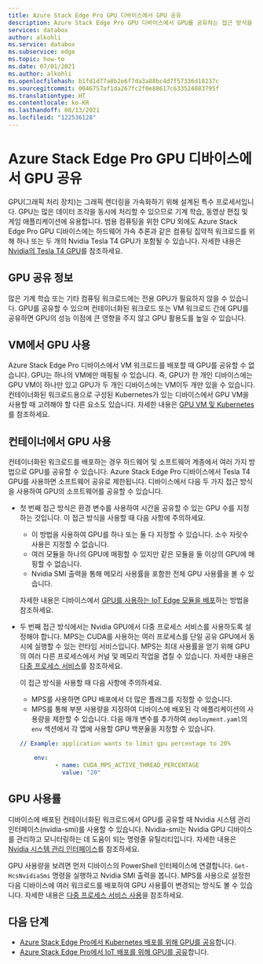 ```yaml
---
title: Azure Stack Edge Pro GPU 디바이스에서 GPU 공유
description: Azure Stack Edge Pro GPU 디바이스에서 GPU를 공유하는 접근 방식을 설명합니다.
services: databox
author: alkohli
ms.service: databox
ms.subservice: edge
ms.topic: how-to
ms.date: 07/01/2021
ms.author: alkohli
ms.openlocfilehash: b1fd1d77a8b2e6f7da3a88bc4d7f57336d18237c
ms.sourcegitcommit: 0046757af1da267fc2f0e88617c633524883795f
ms.translationtype: HT
ms.contentlocale: ko-KR
ms.lasthandoff: 08/13/2021
ms.locfileid: "122536128"
---
```

# <a name="gpu-sharing-on-your-azure-stack-edge-pro-gpu-device"></a>Azure Stack Edge Pro GPU 디바이스에서 GPU 공유

GPU(그래픽 처리 장치)는 그래픽 렌더링을 가속화하기 위해 설계된 특수 프로세서입니다. GPU는 많은 데이터 조각을 동시에 처리할 수 ​​있으므로 기계 학습, 동영상 편집 및 게임 애플리케이션에 유용합니다. 범용 컴퓨팅을 위한 CPU 외에도 Azure Stack Edge Pro GPU 디바이스에는 하드웨어 가속 추론과 같은 컴퓨팅 집약적 워크로드를 위해 하나 또는 두 개의 Nvidia Tesla T4 GPU가 포함될 수 있습니다. 자세한 내용은 [Nvidia의 Tesla T4 GPU](https://www.nvidia.com/en-us/data-center/tesla-t4/)를 참조하세요.


## <a name="about-gpu-sharing"></a>GPU 공유 정보

많은 기계 학습 또는 기타 컴퓨팅 워크로드에는 전용 GPU가 필요하지 않을 수 있습니다. GPU를 공유할 수 있으며 컨테이너화된 워크로드 또는 VM 워크로드 간에 GPU를 공유하면 GPU의 성능 이점에 큰 영향을 주지 않고 GPU 활용도를 높일 수 있습니다.  

## <a name="using-gpu-with-vms"></a>VM에서 GPU 사용

Azure Stack Edge Pro 디바이스에서 VM 워크로드를 배포할 때 GPU를 공유할 수 없습니다. GPU는 하나의 VM에만 매핑될 수 있습니다. 즉, GPU가 한 개인 디바이스에는 GPU VM이 하나만 있고 GPU가 두 개인 디바이스에는 VM이 ​​두 개만 있을 수 있습니다. 컨테이너화된 워크로드용으로 구성된 Kubernetes가 있는 디바이스에서 GPU VM을 사용할 때 고려해야 할 다른 요소도 있습니다. 자세한 내용은 [GPU VM 및 Kubernetes](azure-stack-edge-gpu-overview-gpu-virtual-machines.md#gpu-vms-and-kubernetes)를 참조하세요.


## <a name="using-gpu-with-containers"></a>컨테이너에서 GPU 사용

컨테이너화된 워크로드를 배포하는 경우 하드웨어 및 소프트웨어 계층에서 여러 가지 방법으로 GPU를 공유할 수 있습니다. Azure Stack Edge Pro 디바이스에서 Tesla T4 GPU를 사용하면 소프트웨어 공유로 제한됩니다. 디바이스에서 다음 두 가지 접근 방식을 사용하여 GPU의 소프트웨어를 공유할 수 있습니다. 

- 첫 번째 접근 방식은 환경 변수를 사용하여 시간을 공유할 수 있는 GPU 수를 지정하는 것입니다. 이 접근 방식을 사용할 때 다음 사항에 주의하세요.

    - 이 방법을 사용하여 GPU를 하나 또는 둘 다 지정할 수 있습니다. 소수 자릿수 사용은 지정할 수 없습니다.
    - 여러 모듈을 하나의 GPU에 매핑할 수 있지만 같은 모듈을 둘 이상의 GPU에 매핑할 수 없습니다.
    - Nvidia SMI 출력을 통해 메모리 사용률을 포함한 전체 GPU 사용률을 볼 수 있습니다.
    
    자세한 내용은 디바이스에서 [GPU를 사용하는 IoT Edge 모듈을 배포](azure-stack-edge-gpu-configure-gpu-modules.md)하는 방법을 참조하세요.

- 두 번째 접근 방식에서는 Nvidia GPU에서 다중 프로세스 서비스를 사용하도록 설정해야 합니다. MPS는 CUDA를 사용하는 여러 프로세스를 단일 공유 GPU에서 동시에 실행할 수 있는 런타임 서비스입니다. MPS는 최대 사용률을 얻기 위해 GPU의 여러 다른 프로세스에서 커널 및 메모리 작업을 겹칠 수 있습니다. 자세한 내용은 [다중 프로세스 서비스](https://docs.nvidia.com/deploy/pdf/CUDA_Multi_Process_Service_Overview.pdf)를 참조하세요.

    이 접근 방식을 사용할 때 다음 사항에 주의하세요.
    
    - MPS를 사용하면 GPU 배포에서 더 많은 플래그를 지정할 수 있습니다.
    - MPS를 통해 부분 사용량을 지정하여 디바이스에 배포된 각 애플리케이션의 사용량을 제한할 수 있습니다. 다음 매개 변수를 추가하여 `deployment.yaml`의 `env` 섹션에서 각 앱에 사용할 GPU 백분율을 지정할 수 있습니다. 

    ```yml
    // Example: application wants to limit gpu percentage to 20%
    
        env:
              - name: CUDA_MPS_ACTIVE_THREAD_PERCENTAGE 
                value: "20"    
    ```

## <a name="gpu-utilization"></a>GPU 사용률
 
디바이스에 배포된 컨테이너화된 워크로드에서 GPU를 공유할 때 Nvidia 시스템 관리 인터페이스(nvidia-smi)를 사용할 수 있습니다. Nvidia-smi는 Nvidia GPU 디바이스를 관리하고 모니터링하는 데 도움이 되는 명령줄 유틸리티입니다. 자세한 내용은 [Nvidia 시스템 관리 인터페이스](https://developer.nvidia.com/nvidia-system-management-interface)를 참조하세요.

GPU 사용량을 보려면 먼저 디바이스의 PowerShell 인터페이스에 연결합니다. `Get-HcsNvidiaSmi` 명령을 실행하고 Nvidia SMI 출력을 봅니다. MPS를 사용으로 설정한 다음 디바이스에 여러 워크로드를 배포하여 GPU 사용률이 변경되는 방식도 볼 수 있습니다. 자세한 내용은 [다중 프로세스 서비스 사용](azure-stack-edge-gpu-connect-powershell-interface.md#enable-multi-process-service-mps)을 참조하세요.


## <a name="next-steps"></a>다음 단계

- [Azure Stack Edge Pro에서 Kubernetes 배포를 위해 GPU를 공유](azure-stack-edge-gpu-deploy-kubernetes-gpu-sharing.md)합니다.
- [Azure Stack Edge Pro에서 IoT 배포를 위해 GPU를 공유](azure-stack-edge-gpu-deploy-iot-edge-gpu-sharing.md)합니다.
